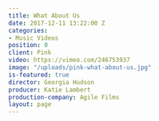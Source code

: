 ```yaml
---
title: What About Us
date: 2017-12-11 13:22:00 Z
categories:
- Music Videos
position: 0
client: Pink
video: https://vimeo.com/246753937
image: "/uploads/pink-what-about-us.jpg"
is-featured: true
director: Georgia Hudson
producer: Katie Lambert
production-company: Agile Films
layout: page
---
```


